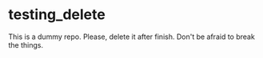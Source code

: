 # testing_delete
This is a dummy repo. Please, delete it after finish.
Don't be afraid to break the things.